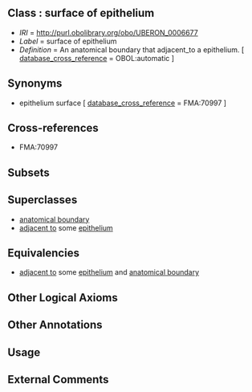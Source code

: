 
## Class : surface of epithelium

 * *IRI* = http://purl.obolibrary.org/obo/UBERON_0006677
 * *Label* = surface of epithelium
 * *Definition* = An anatomical boundary that adjacent_to a epithelium. [ [database_cross_reference](../../ef/oboInOwl#hasDbXref.md) = OBOL:automatic ]

## Synonyms

 * epithelium surface [ [database_cross_reference](../../ef/oboInOwl#hasDbXref.md) = FMA:70997 ]

## Cross-references

 * FMA:70997

## Subsets


## Superclasses

 * [anatomical boundary](../../UBERON/15/UBERON_0000015.md)
 * [adjacent to](../../RO/20/RO_0002220.md) some [epithelium](../../UBERON/83/UBERON_0000483.md)

## Equivalencies

 * [adjacent to](../../RO/20/RO_0002220.md) some [epithelium](../../UBERON/83/UBERON_0000483.md) and [anatomical boundary](../../UBERON/15/UBERON_0000015.md)

## Other Logical Axioms


## Other Annotations


## Usage


## External Comments

